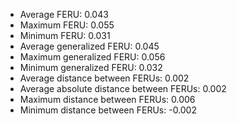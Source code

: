 
* Average FERU: 0.043 
* Maximum FERU: 0.055 
* Minimum FERU: 0.031 
* Average generalized FERU: 0.045 
* Maximum generalized FERU: 0.056 
* Minimum generalized FERU: 0.032 
* Average distance between FERUs: 0.002 
* Average absolute distance between FERUs: 0.002 
* Maximum distance between FERUs: 0.006 
* Minimum distance between FERUs: -0.002 

